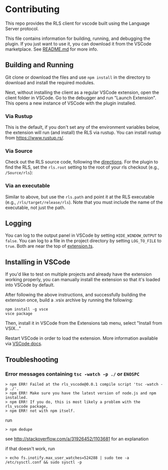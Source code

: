 # Contributing

This repo provides the RLS client for vscode built using the Language 
Server protocol.

This file contains information for building, running, and debugging the plugin.
If you just want to use it, you can download it from the VSCode marketplace. See
[README.md](README.md) for more info.

## Building and Running

Git clone or download the files and use `npm install` in the directory to
download and install the required modules.

Next, without installing the client as a regular VSCode extension, open the
client folder in VSCode. Go to the debugger and run "Launch Extension". This
opens a new instance of VSCode with the plugin installed.


### Via Rustup

This is the default, if you don't set any of the environment variables below,
the extension will run (and install) the RLS via rustup. You can install rustup
from https://www.rustup.rs/.


### Via Source

Check out the RLS source code, following the [directions](https://github.com/rust-lang-nursery/rls/blob/master/contributing.md). 
For the plugin to find the RLS, set the `rls.root` setting to the
root of your rls checkout (e.g., `/Source/rls`):


### Via an executable

Similar to above, but use the `rls.path` and point it at the RLS executable
(e.g., `/rls/target/release/rls`). Note that you must include the name of the
executable, not just the path.


## Logging

You can log to the output panel in VSCode by setting `HIDE_WINDOW_OUTPUT` to
`false`. You can log to a file in the project directory by setting `LOG_TO_FILE`
to `true`. Both are near the top of [extension.ts](src/extension.ts).


## Installing in VSCode

If you'd like to test on multiple projects and already have the extension
working properly, you can manually install the extension so that it's loaded
into VSCode by default.

After following the above instructions, and successfully building the extension
once, build a .vsix archive by running the following:

```
npm install -g vsce
vsce package
```

Then, install it in VSCode from the Extensions tab menu, select "Install from VSIX..."

Restart VSCode in order to load the extension. More information available via
[VSCode docs](https://code.visualstudio.com/Docs/extensions/example-hello-world#_installing-your-extension-locally).


## Troubleshooting

### Error messages containing `tsc -watch -p ./` or `ENOSPC`

```
> npm ERR! Failed at the rls_vscode@0.0.1 compile script 'tsc -watch -p ./'.
> npm ERR! Make sure you have the latest version of node.js and npm installed.
> npm ERR! If you do, this is most likely a problem with the rls_vscode package,
> npm ERR! not with npm itself.
```

run

```
> npm dedupe
```

see http://stackoverflow.com/a/31926452/1103681 for an explanation

if that doesn't work, run

```
> echo fs.inotify.max_user_watches=524288 | sudo tee -a /etc/sysctl.conf && sudo sysctl -p
```
